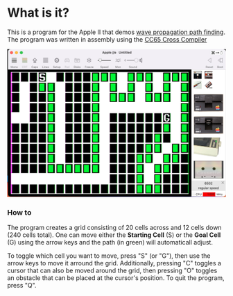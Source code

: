 # What is it?
This is a program for the Apple II that demos [wave propagation path finding](https://youtu.be/0ihciMKlcP8). The program was written in assembly using the [CC65 Cross Compiler](https://cc65.github.io)

![Wave Propagation Program Screenshot](/WAVEP.png)

### How to
The program creates a grid consisting of 20 cells across and 12 cells down (240 cells total). One can move either the **Starting Cell** (S) or the **Goal Cell** (G) using the arrow keys and the path (in green) will automaticall adjust.

To toggle which cell you want to move, press "S" (or "G"), then use the arrow keys to move it arround the grid. Additionally, pressing "C" toggles a cursor that can also be moved around the grid, then pressing "O" toggles an obstacle that can be placed at the cursor's position. To quit the program, press "Q".

